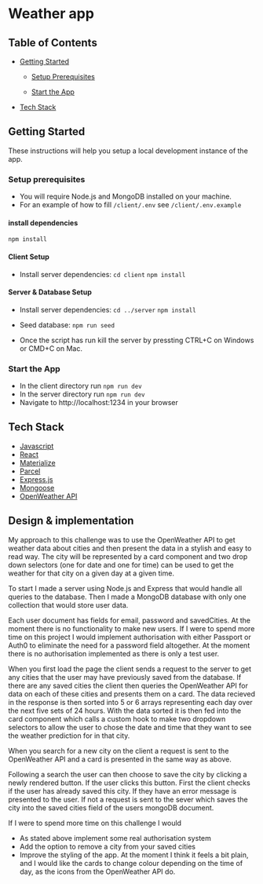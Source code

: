 # Weather app

## Table of Contents

- [Getting Started](#Getting-Started)

  - [Setup Prerequisites](#Setup-Prerequisites)

  - [Start the App](#Start-the-App)

- [Tech Stack](#Tech-Stack)

## Getting Started

These instructions will help you setup a local development instance of the app.

### Setup prerequisites

- You will require Node.js and MongoDB installed on your machine.
- For an example of how to fill `/client/.env` see `/client/.env.example`

#### install dependencies

`npm install`

#### Client Setup

- Install server dependencies:
  `cd client`
  `npm install`

#### Server & Database Setup

- Install server dependencies:
  `cd ../server`
  `npm install`

- Seed database:
  `npm run seed`
- Once the script has run kill the server by pressting CTRL+C on Windows or CMD+C on Mac.

### Start the App

- In the client directory run `npm run dev`
- In the server directory run `npm run dev`
- Navigate to http://localhost:1234 in your browser

## Tech Stack

- [Javascript](https://www.javascript.com/)
- [React](https://reactjs.org/)
- [Materialize](https://materializecss.com/)
- [Parcel](https://parceljs.org/)
- [Express.js](https://expressjs.com/)
- [Mongoose](https://mongoosejs.com/)
- [OpenWeather API](https://openweathermap.org)

## Design & implementation

My approach to this challenge was to use the OpenWeather API to get weather data about cities and then present the data in a stylish and easy to read way. The city will be represented by a card component and two drop down selectors (one for date and one for time) can be used to get the weather for that city on a given day at a given time.

To start I made a server using Node.js and Express that would handle all queries to the database. Then I made a MongoDB database with only one collection that would store user data.

Each user document has fields for email, password and savedCities. At the moment there is no functionality to make new users. If I were to spend more time on this project I would implement authorisation with either Passport or Auth0 to eliminate the need for a password field altogether. At the moment there is no authorisation implemented as there is only a test user.

When you first load the page the client sends a request to the server to get any cities that the user may have previously saved from the database. If there are any saved cities the client then queries the OpenWeather API for data on each of these cities and presents them on a card.
The data recieved in the response is then sorted into 5 or 6 arrays representing each day over the next five sets of 24 hours. With the data sorted it is then fed into the card component which calls a custom hook to make two dropdown selectors to allow the user to chose the date and time that they want to see the weather prediction for in that city.

When you search for a new city on the client a request is sent to the OpenWeather API and a card is presented in the same way as above.

Following a search the user can then choose to save the city by clicking a newly rendered button. If the user clicks this button. First the client checks if the user has already saved this city. If they have an error message is presented to the user. If not a request is sent to the sever which saves the city into the saved cities field of the users mongoDB document.

If I were to spend more time on this challenge I would

- As stated above implement some real authorisation system
- Add the option to remove a city from your saved cities
- Improve the styling of the app. At the moment I think it feels a bit plain, and I would like the cards to change colour depending on the time of day, as the icons from the OpenWeather API do.
